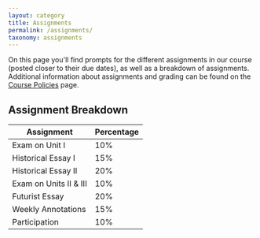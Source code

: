 ```yaml
---
layout: category
title: Assignments
permalink: /assignments/
taxonomy: assignments
---
```


On this page you'll find prompts for the different assignments in our course (posted closer to their due dates), as well as a breakdown of assignments. Additional information about assignments and grading can be found on the [Course Policies](/policies/) page.

## Assignment Breakdown

Assignment|Percentage
---|--
Exam on Unit I|10%
Historical Essay I|15%
Historical Essay II|20%
Exam on Units II & III|10%
Futurist Essay|20%
Weekly Annotations|15%
Participation|10%

